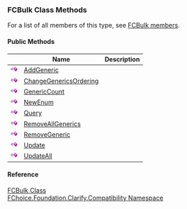 ﻿### FCBulk Class Methods

For a list of all members of this type, see [FCBulk members](FChoice.Foundation.Clarify.Compatibility~FChoice.Foundation.Clarify.Compatibility.FCBulk_members.md).

#### Public Methods

|   | Name | Description |
| --- | --- | --- |
| ![Public Method](dotnetimages/publicMethod.png) | [AddGeneric](FChoice.Foundation.Clarify.Compatibility~FChoice.Foundation.Clarify.Compatibility.FCBulk~AddGeneric.md) |   |
| ![Public Method](dotnetimages/publicMethod.png) | [ChangeGenericsOrdering](FChoice.Foundation.Clarify.Compatibility~FChoice.Foundation.Clarify.Compatibility.FCBulk~ChangeGenericsOrdering.md) |   |
| ![Public Method](dotnetimages/publicMethod.png) | [GenericCount](FChoice.Foundation.Clarify.Compatibility~FChoice.Foundation.Clarify.Compatibility.FCBulk~GenericCount.md) |   |
| ![Public Method](dotnetimages/publicMethod.png) | [NewEnum](FChoice.Foundation.Clarify.Compatibility~FChoice.Foundation.Clarify.Compatibility.FCBulk~NewEnum.md) |   |
| ![Public Method](dotnetimages/publicMethod.png) | [Query](FChoice.Foundation.Clarify.Compatibility~FChoice.Foundation.Clarify.Compatibility.FCBulk~Query.md) |   |
| ![Public Method](dotnetimages/publicMethod.png) | [RemoveAllGenerics](FChoice.Foundation.Clarify.Compatibility~FChoice.Foundation.Clarify.Compatibility.FCBulk~RemoveAllGenerics.md) |   |
| ![Public Method](dotnetimages/publicMethod.png) | [RemoveGeneric](FChoice.Foundation.Clarify.Compatibility~FChoice.Foundation.Clarify.Compatibility.FCBulk~RemoveGeneric.md) |   |
| ![Public Method](dotnetimages/publicMethod.png) | [Update](FChoice.Foundation.Clarify.Compatibility~FChoice.Foundation.Clarify.Compatibility.FCBulk~Update.md) |   |
| ![Public Method](dotnetimages/publicMethod.png) | [UpdateAll](FChoice.Foundation.Clarify.Compatibility~FChoice.Foundation.Clarify.Compatibility.FCBulk~UpdateAll.md) |   |





#### Reference

[FCBulk Class](FChoice.Foundation.Clarify.Compatibility~FChoice.Foundation.Clarify.Compatibility.FCBulk.md)  
[FChoice.Foundation.Clarify.Compatibility Namespace](FChoice.Foundation.Clarify.Compatibility~FChoice.Foundation.Clarify.Compatibility_namespace.md)
